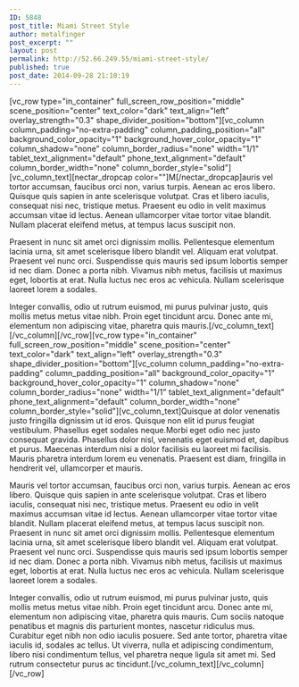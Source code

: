 ```yaml
---
ID: 5848
post_title: Miami Street Style
author: metalfinger
post_excerpt: ""
layout: post
permalink: http://52.66.249.55/miami-street-style/
published: true
post_date: 2014-09-28 21:10:19
---
```

[vc_row type="in_container" full_screen_row_position="middle" scene_position="center" text_color="dark" text_align="left" overlay_strength="0.3" shape_divider_position="bottom"][vc_column column_padding="no-extra-padding" column_padding_position="all" background_color_opacity="1" background_hover_color_opacity="1" column_shadow="none" column_border_radius="none" width="1/1" tablet_text_alignment="default" phone_text_alignment="default" column_border_width="none" column_border_style="solid"][vc_column_text][nectar_dropcap color=""]M[/nectar_dropcap]auris vel tortor accumsan, faucibus orci non, varius turpis. Aenean ac eros libero. Quisque quis sapien in ante scelerisque volutpat. Cras et libero iaculis, consequat nisi nec, tristique metus. Praesent eu odio in velit maximus accumsan vitae id lectus. Aenean ullamcorper vitae tortor vitae blandit. Nullam placerat eleifend metus, at tempus lacus suscipit non.

Praesent in nunc sit amet orci dignissim mollis. Pellentesque elementum lacinia urna, sit amet scelerisque libero blandit vel. Aliquam erat volutpat. Praesent vel nunc orci. Suspendisse quis mauris sed ipsum lobortis semper id nec diam. Donec a porta nibh. Vivamus nibh metus, facilisis ut maximus eget, lobortis at erat. Nulla luctus nec eros ac vehicula. Nullam scelerisque laoreet lorem a sodales.

Integer convallis, odio ut rutrum euismod, mi purus pulvinar justo, quis mollis metus metus vitae nibh. Proin eget tincidunt arcu. Donec ante mi, elementum non adipiscing vitae, pharetra quis mauris.[/vc_column_text][/vc_column][/vc_row][vc_row type="in_container" full_screen_row_position="middle" scene_position="center" text_color="dark" text_align="left" overlay_strength="0.3" shape_divider_position="bottom"][vc_column column_padding="no-extra-padding" column_padding_position="all" background_color_opacity="1" background_hover_color_opacity="1" column_shadow="none" column_border_radius="none" width="1/1" tablet_text_alignment="default" phone_text_alignment="default" column_border_width="none" column_border_style="solid"][vc_column_text]Quisque at dolor venenatis justo fringilla dignissim ut id eros. Quisque non elit id purus feugiat vestibulum. Phasellus eget sodales neque.Morbi eget odio nec justo consequat gravida. Phasellus dolor nisl, venenatis eget euismod et, dapibus et purus. Maecenas interdum nisi a dolor facilisis eu laoreet mi facilisis. Mauris pharetra interdum lorem eu venenatis. Praesent est diam, fringilla in hendrerit vel, ullamcorper et mauris.

Mauris vel tortor accumsan, faucibus orci non, varius turpis. Aenean ac eros libero. Quisque quis sapien in ante scelerisque volutpat. Cras et libero iaculis, consequat nisi nec, tristique metus. Praesent eu odio in velit maximus accumsan vitae id lectus. Aenean ullamcorper vitae tortor vitae blandit. Nullam placerat eleifend metus, at tempus lacus suscipit non. Praesent in nunc sit amet orci dignissim mollis. Pellentesque elementum lacinia urna, sit amet scelerisque libero blandit vel. Aliquam erat volutpat. Praesent vel nunc orci. Suspendisse quis mauris sed ipsum lobortis semper id nec diam. Donec a porta nibh. Vivamus nibh metus, facilisis ut maximus eget, lobortis at erat. Nulla luctus nec eros ac vehicula. Nullam scelerisque laoreet lorem a sodales.

Integer convallis, odio ut rutrum euismod, mi purus pulvinar justo, quis mollis metus metus vitae nibh. Proin eget tincidunt arcu. Donec ante mi, elementum non adipiscing vitae, pharetra quis mauris. Cum sociis natoque penatibus et magnis dis parturient montes, nascetur ridiculus mus. Curabitur eget nibh non odio iaculis posuere. Sed ante tortor, pharetra vitae iaculis id, sodales ac tellus. Ut viverra, nulla et adipiscing condimentum, libero nisi condimentum tellus, vel pharetra neque ligula sit amet mi. Sed rutrum consectetur purus ac tincidunt.[/vc_column_text][/vc_column][/vc_row]